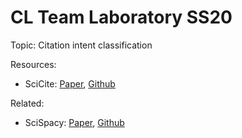 # CL Team Laboratory SS20

Topic: Citation intent classification

Resources: 
- SciCite: [Paper](https://www.aclweb.org/anthology/N19-1361.pdf), [Github](https://github.com/allenai/scicite)

Related:
- SciSpacy: [Paper](https://www.aclweb.org/anthology/W19-5034/), [Github](https://github.com/allenai/scispacy)
